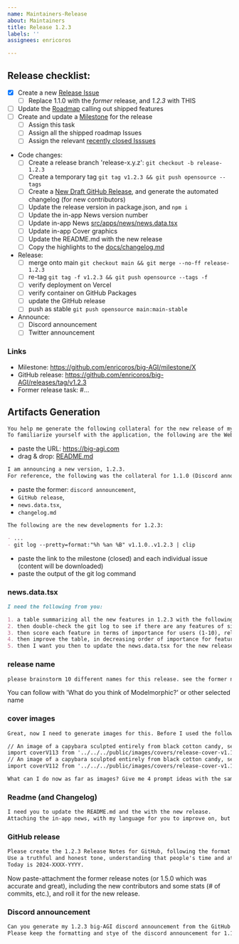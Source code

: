```yaml
---
name: Maintainers-Release
about: Maintainers
title: Release 1.2.3
labels: ''
assignees: enricoros

---
```


## Release checklist:

- [x] Create a new [Release Issue](https://github.com/enricoros/big-AGI/issues/new?assignees=enricoros&projects=enricoros/4&template=maintainers-release.md&title=Release+1.2.3)
  - [ ] Replace 1.1.0 with the _former_ release, and _1.2.3_ with THIS
- [ ] Update the [Roadmap](https://github.com/users/enricoros/projects/4/views/2) calling out shipped features
- [ ] Create and update a [Milestone](https://github.com/enricoros/big-agi/milestones) for the release
  - [ ] Assign this task
  - [ ] Assign all the shipped roadmap Issues
  - [ ] Assign the relevant [recently closed Isssues](https://github.com/enricoros/big-agi/issues?q=is%3Aclosed+sort%3Aupdated-desc)
- Code changes:
  - [ ] Create a release branch 'release-x.y.z': `git checkout -b release-1.2.3`
  - [ ] Create a temporary tag `git tag v1.2.3 && git push opensource --tags`
  - [ ] Create a [New Draft GitHub Release](https://github.com/enricoros/big-agi/releases/new), and generate the automated changelog (for new contributors)
  - [ ] Update the release version in package.json, and `npm i`
  - [ ] Update the in-app News version number
  - [ ] Update in-app News [src/apps/news/news.data.tsx](/src/apps/news/news.data.tsx)
  - [ ] Update in-app Cover graphics
  - [ ] Update the README.md with the new release
  - [ ] Copy the highlights to the [docs/changelog.md](/docs/changelog.md)
- Release:
  - [ ] merge onto main `git checkout main && git merge --no-ff release-1.2.3`
  - [ ] re-tag `git tag -f v1.2.3 && git push opensource --tags -f`
  - [ ] verify deployment on Vercel
  - [ ] verify container on GitHub Packages
  - [ ] update the GitHub release
  - [ ] push as stable `git push opensource main:main-stable`
- Announce:
  - [ ] Discord announcement
  - [ ] Twitter announcement

### Links

- Milestone: https://github.com/enricoros/big-AGI/milestone/X
- GitHub release: https://github.com/enricoros/big-AGI/releases/tag/v1.2.3
- Former release task: #...

## Artifacts Generation

```markdown
You help me generate the following collateral for the new release of my opensource application called big-AGI. The new release is 1.2.3.
To familiarize yourself with the application, the following are the Website and the GitHub README.md.
```

- paste the URL: https://big-agi.com
- drag & drop: [README.md](https://raw.githubusercontent.com/enricoros/big-AGI/v2-dev/README.md)

```markdown
I am announcing a new version, 1.2.3.
For reference, the following was the collateral for 1.1.0 (Discord announcement, GitHub Release, in-app-news file news.data.tsx).
```

- paste the former: `discord announcement`,
- `GitHub release`,
- `news.data.tsx`,
- `changelog.md`

```markdown
The following are the new developments for 1.2.3:

- ...
- git log --pretty=format:"%h %an %B" v1.1.0..v1.2.3 | clip
```

- paste the link to the milestone (closed) and each individual issue (content will be downloaded)
- paste the output of the git log command

### news.data.tsx

```markdown
I need the following from you:

1. a table summarizing all the new features in 1.2.3 with the following columns: 4 words description (exactly what it is), short description, usefulness (what it does for the user), significance, link to the issue number (not the commit)), which will be used for the artifacts later
2. then double-check the git log to see if there are any features of significance that are not in the table
3. then score each feature in terms of importance for users (1-10), relative impact of the feature (1-10, where 10 applies to the broadest user base), and novelty and uniqueness (1-10, where 10 is truly unique and novel from what exists already)
4. then improve the table, in decreasing order of importance for features, fixing any detail that's missing, in particular check if there are commits of significance from a user or developer point of view, which are not contained in the table
5. then I want you then to update the news.data.tsx for the new release
```

### release name

```markdown
please brainstorm 10 different names for this release. see the former names here: https://big-agi.com/blog
```

You can follow with 'What do you think of Modelmorphic?' or other selected name

### cover images

```markdown
Great, now I need to generate images for this. Before I used the following prompts (2 releases before).

// An image of a capybara sculpted entirely from black cotton candy, set against a minimalist backdrop with splashes of bright, contrasting sparkles. The capybara is using a computer with split screen made of origami, split keyboard and is wearing origami sunglasses with very different split reflections. Split halves are very contrasting. Close up photography, bokeh, white background.
import coverV113 from '../../../public/images/covers/release-cover-v1.13.0.png';
// An image of a capybara sculpted entirely from black cotton candy, set against a minimalist backdrop with splashes of bright, contrasting sparkles. The capybara is calling on a 3D origami old-school pink telephone and the camera is zooming on the telephone. Close up photography, bokeh, white background.
import coverV112 from '../../../public/images/covers/release-cover-v1.12.0.png';

What can I do now as far as images? Give me 4 prompt ideas with the same style as looks as the former, but different scene or action
```

### Readme (and Changelog)

```markdown
I need you to update the README.md and the with the new release.
Attaching the in-app news, with my language for you to improve on, but keep the tone.
```

### GitHub release

```markdown
Please create the 1.2.3 Release Notes for GitHub, following the format of the 1.1.0 GitHub release notes attached before.
Use a truthful and honest tone, understanding that people's time and attention span is short.
Today is 2024-XXXX-YYYY.
```

Now paste-attachment the former release notes (or 1.5.0 which was accurate and great), including the new contributors and
some stats (# of commits, etc.), and roll it for the new release.

### Discord announcement

```markdown
Can you generate my 1.2.3 big-AGI discord announcement from the GitHub Release announcement?
Please keep the formatting and stye of the discord announcement for 1.1.0, but with the new messaging above.
```
